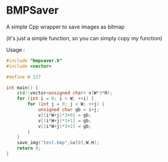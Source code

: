 # BMPSaver
A simple Cpp wrapper to save images as bitmap

(it's just a simple function, so you can simply copy my function)

Usage : 
```cpp
#include "bmpsaver.h"
#include <vector>

#define W 127

int main() {
    std::vector<unsigned char> v(W*3*H);
    for (int i = 0; i < W; ++i) {
        for (int j = 0; j < W; ++j) {
            unsigned char gb = i+j;
            v[(i*W+j)*3+0] = gb;
            v[(i*W+j)*3+1] = gb;
            v[(i*W+j)*3+2] = gb;
        }
    }
    save_img("test.bmp",&v[0],W,H);
    return 0;
}
```

